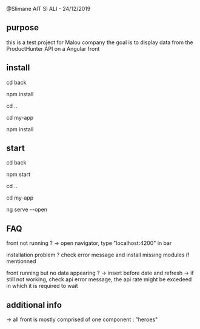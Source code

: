 @Slimane AIT SI ALI - 24/12/2019

## purpose
this is a test project for Malou company
the goal is to display data from the ProductHunter API on a Angular front


## install
cd back

npm install 


cd ..

cd my-app

npm install

## start 
cd back

npm start



cd ..

cd my-app

ng serve --open


## FAQ

front not running ?
-> open navigator, type "localhost:4200" in bar

installation problem ?
check error message and install missing modules if mentionned

front running but no data appearing ?
-> insert before date and refresh
-> if still not working, check api error message, the api rate might be excedeed in which it is required to wait 


## additional info

-> all front is mostly comprised of one component : "heroes"




